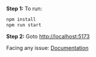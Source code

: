 

**Step 1:** To run:

```bash
npm install
npm run start
```

**Step 2:** Goto [http://localhost:5173](http://localhost:5173)

Facing any issue: [Documentation](https://tailwindcss.com/docs/installation/using-postcss)

